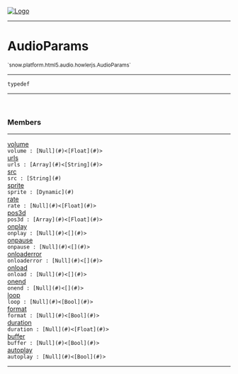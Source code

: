 
[![Logo](../../../../../../images/logo.png)](../../../../../../api/index.html)

---



<h1>AudioParams</h1>
<small>`snow.platform.html5.audio.howlerjs.AudioParams`</small>



---

`typedef`

---

&nbsp;
&nbsp;



<h3>Members</h3> <hr/><span class="member apipage">
                <a name="volume"><a class="lift" href="#volume">volume</a></a><div class="clear"></div><code class="signature apipage">volume : [Null](#)&lt;[Float](#)&gt;</code><br/></span>
            <span class="small_desc_flat"></span><span class="member apipage">
                <a name="urls"><a class="lift" href="#urls">urls</a></a><div class="clear"></div><code class="signature apipage">urls : [Array](#)&lt;[String](#)&gt;</code><br/></span>
            <span class="small_desc_flat"></span><span class="member apipage">
                <a name="src"><a class="lift" href="#src">src</a></a><div class="clear"></div><code class="signature apipage">src : [String](#)</code><br/></span>
            <span class="small_desc_flat"></span><span class="member apipage">
                <a name="sprite"><a class="lift" href="#sprite">sprite</a></a><div class="clear"></div><code class="signature apipage">sprite : [Dynamic](#)</code><br/></span>
            <span class="small_desc_flat"></span><span class="member apipage">
                <a name="rate"><a class="lift" href="#rate">rate</a></a><div class="clear"></div><code class="signature apipage">rate : [Null](#)&lt;[Float](#)&gt;</code><br/></span>
            <span class="small_desc_flat"></span><span class="member apipage">
                <a name="pos3d"><a class="lift" href="#pos3d">pos3d</a></a><div class="clear"></div><code class="signature apipage">pos3d : [Array](#)&lt;[Float](#)&gt;</code><br/></span>
            <span class="small_desc_flat"></span><span class="member apipage">
                <a name="onplay"><a class="lift" href="#onplay">onplay</a></a><div class="clear"></div><code class="signature apipage">onplay : [Null](#)&lt;[](#)&gt;</code><br/></span>
            <span class="small_desc_flat"></span><span class="member apipage">
                <a name="onpause"><a class="lift" href="#onpause">onpause</a></a><div class="clear"></div><code class="signature apipage">onpause : [Null](#)&lt;[](#)&gt;</code><br/></span>
            <span class="small_desc_flat"></span><span class="member apipage">
                <a name="onloaderror"><a class="lift" href="#onloaderror">onloaderror</a></a><div class="clear"></div><code class="signature apipage">onloaderror : [Null](#)&lt;[](#)&gt;</code><br/></span>
            <span class="small_desc_flat"></span><span class="member apipage">
                <a name="onload"><a class="lift" href="#onload">onload</a></a><div class="clear"></div><code class="signature apipage">onload : [Null](#)&lt;[](#)&gt;</code><br/></span>
            <span class="small_desc_flat"></span><span class="member apipage">
                <a name="onend"><a class="lift" href="#onend">onend</a></a><div class="clear"></div><code class="signature apipage">onend : [Null](#)&lt;[](#)&gt;</code><br/></span>
            <span class="small_desc_flat"></span><span class="member apipage">
                <a name="loop"><a class="lift" href="#loop">loop</a></a><div class="clear"></div><code class="signature apipage">loop : [Null](#)&lt;[Bool](#)&gt;</code><br/></span>
            <span class="small_desc_flat"></span><span class="member apipage">
                <a name="format"><a class="lift" href="#format">format</a></a><div class="clear"></div><code class="signature apipage">format : [Null](#)&lt;[Bool](#)&gt;</code><br/></span>
            <span class="small_desc_flat"></span><span class="member apipage">
                <a name="duration"><a class="lift" href="#duration">duration</a></a><div class="clear"></div><code class="signature apipage">duration : [Null](#)&lt;[Float](#)&gt;</code><br/></span>
            <span class="small_desc_flat"></span><span class="member apipage">
                <a name="buffer"><a class="lift" href="#buffer">buffer</a></a><div class="clear"></div><code class="signature apipage">buffer : [Null](#)&lt;[Bool](#)&gt;</code><br/></span>
            <span class="small_desc_flat"></span><span class="member apipage">
                <a name="autoplay"><a class="lift" href="#autoplay">autoplay</a></a><div class="clear"></div><code class="signature apipage">autoplay : [Null](#)&lt;[Bool](#)&gt;</code><br/></span>
            <span class="small_desc_flat"></span>







---

&nbsp;
&nbsp;
&nbsp;
&nbsp;
